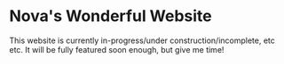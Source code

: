 # Nova's Wonderful Website

This website is currently in-progress/under construction/incomplete, etc etc. It will be fully featured soon enough, but give me time!